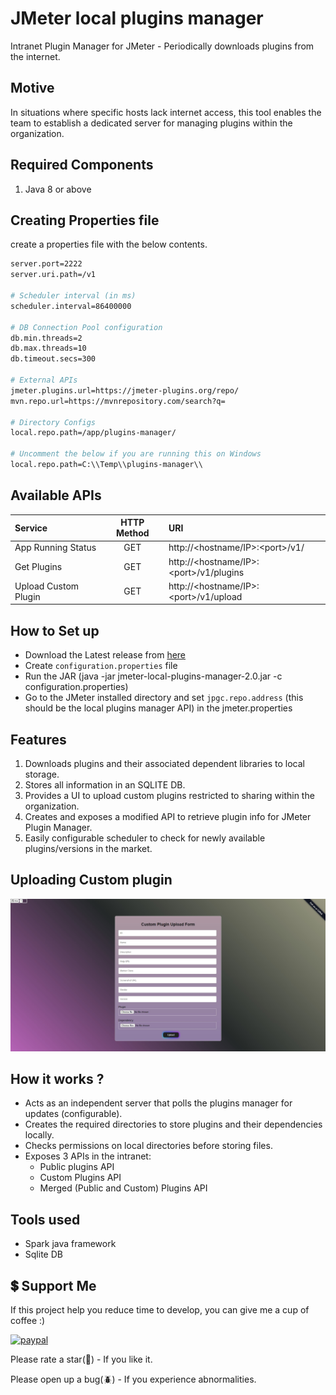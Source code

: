 # JMeter local plugins manager
Intranet Plugin Manager for JMeter - Periodically downloads plugins from the internet.

## Motive
In situations where specific hosts lack internet access, this tool enables the team to establish a dedicated server for managing plugins within the organization.

## Required Components
1. Java 8 or above

## Creating Properties file
create a properties file with the below contents.

```sh
server.port=2222
server.uri.path=/v1

# Scheduler interval (in ms)
scheduler.interval=86400000

# DB Connection Pool configuration
db.min.threads=2
db.max.threads=10
db.timeout.secs=300

# External APIs
jmeter.plugins.url=https://jmeter-plugins.org/repo/
mvn.repo.url=https://mvnrepository.com/search?q=

# Directory Configs
local.repo.path=/app/plugins-manager/

# Uncomment the below if you are running this on Windows
local.repo.path=C:\\Temp\\plugins-manager\\
```

## Available APIs

| Service            | HTTP Method | URI                                     |
|:-------------------|:-----------:|:----------------------------------------|
| App Running Status |     GET     | http://<hostname/IP>:\<port>/v1/        |
| Get Plugins        |     GET     | http://<hostname/IP>:\<port>/v1/plugins |
| Upload Custom Plugin      |     GET     | http://<hostname/IP>:\<port>/v1/upload  |


## How to Set up

* Download the Latest release from [here](https://github.com/rollno748/Jmeter-local-plugins-manager/tags)
* Create `configuration.properties` file
* Run the JAR (java -jar jmeter-local-plugins-manager-2.0.jar -c configuration.properties)
* Go to the JMeter installed directory and set `jpgc.repo.address` (this should be the local plugins manager API) in the jmeter.properties

## Features
1. Downloads plugins and their associated dependent libraries to local storage.
2. Stores all information in an SQLITE DB.
3. Provides a UI to upload custom plugins restricted to sharing within the organization.
4. Creates and exposes a modified API to retrieve plugin info for JMeter Plugin Manager.
5. Easily configurable scheduler to check for newly available plugins/versions in the market.

## Uploading Custom plugin
![Custom Upload Form](/img/upload-form.jpg)

## How it works ?

* Acts as an independent server that polls the plugins manager for updates (configurable).
* Creates the required directories to store plugins and their dependencies locally.
* Checks permissions on local directories before storing files.
* Exposes 3 APIs in the intranet:
    - Public plugins API
    - Custom Plugins API
    - Merged (Public and Custom) Plugins API

## Tools used
- Spark java framework
- Sqlite DB


## 💲 Support Me
<!-- [<a href="https://www.buymeacoffee.com/rollno748" target="_blank"><img src="https://cdn.buymeacoffee.com/buttons/v2/default-yellow.png" height="45px" width="162px" alt="Buy Me A Coffee"></a>](https://www.buymeacoffee.com/rollno748) -->
If this project help you reduce time to develop, you can give me a cup of coffee :)

[![paypal](https://www.paypalobjects.com/en_US/i/btn/btn_donateCC_LG.gif)](https://ko-fi.com/rollno748)

Please rate a star(:star2:) - If you like it.

Please open up a bug(:beetle:) - If you experience abnormalities.

